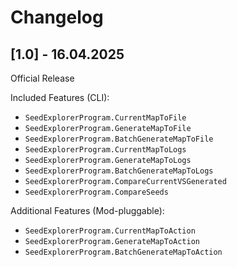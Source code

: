 # Changelog

## [1.0] - 16.04.2025

Official Release

Included Features (CLI):
- `SeedExplorerProgram.CurrentMapToFile`
- `SeedExplorerProgram.GenerateMapToFile`
- `SeedExplorerProgram.BatchGenerateMapToFile`
- `SeedExplorerProgram.CurrentMapToLogs`
- `SeedExplorerProgram.GenerateMapToLogs`
- `SeedExplorerProgram.BatchGenerateMapToLogs`
- `SeedExplorerProgram.CompareCurrentVSGenerated`
- `SeedExplorerProgram.CompareSeeds`

Additional Features (Mod-pluggable):
- `SeedExplorerProgram.CurrentMapToAction`
- `SeedExplorerProgram.GenerateMapToAction`
- `SeedExplorerProgram.BatchGenerateMapToAction`
